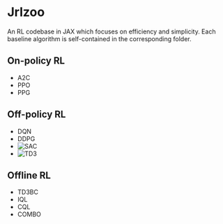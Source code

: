 # Jrlzoo

An RL codebase in JAX which focuses on efficiency and simplicity. Each baseline algorithm is self-contained in the corresponding folder.

## On-policy RL
- A2C
- PPO
- PPG

## Off-policy RL
- DQN
- DDPG
- ![SAC](sac)
- ![TD3](td3)

## Offline RL
- TD3BC
- IQL
- CQL
- COMBO
